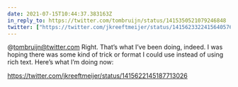 ```yaml
---
date: 2021-07-15T10:44:37.383163Z
in_reply_to: https://twitter.com/tombruijn/status/1415350521079246848
twitter: ["https://twitter.com/jkreeftmeijer/status/1415623322415640576"]
---
```

@tombruijn@twitter.com Right. That’s what I’ve been doing, indeed. I was hoping there was some kind of trick or format I could use instead of using rich text. Here’s what I’m doing now:

https://twitter.com/jkreeftmeijer/status/1415622145187713026
